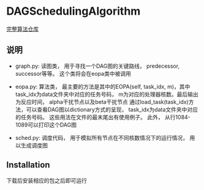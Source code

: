 # DAGSchedulingAlgorithm

[完整算法仓库](https://github.com/automaticdai/research-dag-scheduling-analysis)

## 说明

- graph.py: 读图类， 用于寻找一个DAG图的关键路线， predecessor, successor等等。 这个类将会在eopa类中被调用
- eopa.py: 算法类，
         最主要的方法是其中的EOPA(self, task_idx, m)，其中task_idx为data文件夹中对应的任务号码， m为对应的处理器核数。最后输出为反应时间， alpha干扰节点以及beta干扰节点
         通过load_task(task_idx)方法，可以查看DAG图以dictionary方式的呈现， task_idx为data文件夹中对应的任务号码。
         这些用法在文件的最末尾出有使用例子。
         此外， 从行1084-1089可以打印这个DAG图

- sched.py: 调度代码， 用于模拟所有节点在不同核数情况下的运行情况， 用以生成调度图

## Installation
下载后安装相应的包之后即可运行
